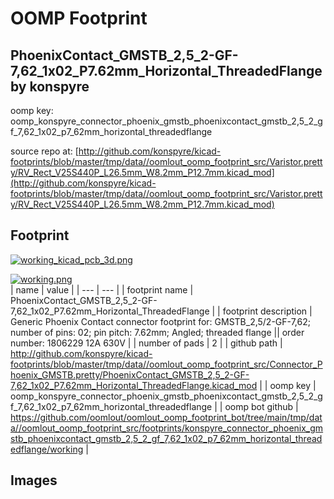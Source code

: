 # OOMP Footprint  
## PhoenixContact_GMSTB_2,5_2-GF-7,62_1x02_P7.62mm_Horizontal_ThreadedFlange  by konspyre  
  
oomp key: oomp_konspyre_connector_phoenix_gmstb_phoenixcontact_gmstb_2,5_2_gf_7,62_1x02_p7_62mm_horizontal_threadedflange  
  
source repo at: [http://github.com/konspyre/kicad-footprints/blob/master/tmp/data//oomlout_oomp_footprint_src/Varistor.pretty/RV_Rect_V25S440P_L26.5mm_W8.2mm_P12.7mm.kicad_mod](http://github.com/konspyre/kicad-footprints/blob/master/tmp/data//oomlout_oomp_footprint_src/Varistor.pretty/RV_Rect_V25S440P_L26.5mm_W8.2mm_P12.7mm.kicad_mod)  
## Footprint  
  
[![working_kicad_pcb_3d.png](working_kicad_pcb_3d_600.png)](working_kicad_pcb_3d.png)  
  
[![working.png](working_600.png)](working.png)  
| name | value | 
| --- | --- | 
| footprint name | PhoenixContact_GMSTB_2,5_2-GF-7,62_1x02_P7.62mm_Horizontal_ThreadedFlange | 
| footprint description | Generic Phoenix Contact connector footprint for: GMSTB_2,5/2-GF-7,62; number of pins: 02; pin pitch: 7.62mm; Angled; threaded flange || order number: 1806229 12A 630V | 
| number of pads | 2 | 
| github path | http://github.com/konspyre/kicad-footprints/blob/master/tmp/data//oomlout_oomp_footprint_src/Connector_Phoenix_GMSTB.pretty/PhoenixContact_GMSTB_2,5_2-GF-7,62_1x02_P7.62mm_Horizontal_ThreadedFlange.kicad_mod | 
| oomp key | oomp_konspyre_connector_phoenix_gmstb_phoenixcontact_gmstb_2,5_2_gf_7,62_1x02_p7_62mm_horizontal_threadedflange | 
| oomp bot github | https://github.com/oomlout/oomlout_oomp_footprint_bot/tree/main/tmp/data//oomlout_oomp_footprint_src/footprints/konspyre_connector_phoenix_gmstb_phoenixcontact_gmstb_2,5_2_gf_7,62_1x02_p7_62mm_horizontal_threadedflange/working | 
## Images  
